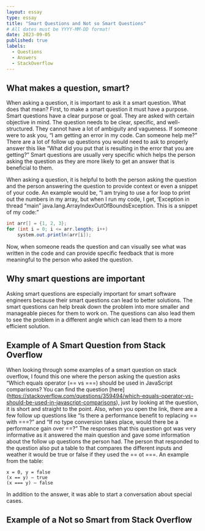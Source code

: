 ```yaml
---
layout: essay
type: essay
title: "Smart Questions and Not so Smart Questions"
# All dates must be YYYY-MM-DD format!
date: 2023-09-05
published: true
labels:
  - Questions
  - Answers
  - StackOverflow
---
```


## What makes a question, smart?
When asking a question, it is important to ask it a smart question. What does that mean? First, to make a smart question it must have a purpose. Smart questions have a clear purpose or goal. They are asked with certain objective in mind. The question needs to be clear, specific, and well-structured. They cannot have a lot of ambiguity and vagueness. If someone were to ask you, “I am getting an error in my code. Can someone help me?” There are a lot of follow up questions you would need to ask to properly answer this like  “What did you put that is resulting in the error that you are getting?” Smart questions are usually very specific which helps the person asking the question as they are more likely to get an answer that is beneficial to them. 

When asking a question, it is helpful to both the person asking the question and the person answering the question to provide context or even a snippet of your code. An example would be, “I am trying to use a for loop to print out the numbers in my array, but when I run my code, I get, ‘Exception in thread “main” java.lang.ArrayIndexOutOfBoundsException. This is a snippet of my code:”
```java
int arr[] = {1, 2, 3};
for (int i = 0; i <= arr.length; i++)
	system.out.println(arr[i]);
```
Now, when someone reads the question and can visually see what was written in the code and can provide specific feedback that is more meaningful to the person who asked the question. 

## Why smart questions are important
Asking smart questions are especially important for smart software engineers because their smart questions can lead to better solutions. The smart questions can help break down the problem into more smaller and manageable pieces for them to work on. The questions can also lead them to see the problem in a different angle which can lead them to a more efficient solution.

## Example of A Smart Question from Stack Overflow
When looking through some examples of a smart question on stack overflow, I found this one where the person asking the question asks “Which equals operator (== vs ===) should be used  in JavaScript comparisons? You can find the question [here] (https://stackoverflow.com/questions/359494/which-equals-operator-vs-should-be-used-in-javascript-comparisons), just by looking at the question, it is short and straight to the point. Also, when you open the link, there are a few follow up questions like “Is there a performance benefit to replacing == with ===?” and “If no type conversion takes place, would there be a performance gain over ==?” The responses that this question got was very informative as it answered the main question and gave some information about the follow up questions the person had. The person that responded to the question also put a table to that compares the different inputs and weather it would be true or false if they used the == ot ===. An example from the table:
```
x = 0, y = false
(x == y) – true
(x === y) – false
```
In addition to the answer, it was able to start a conversation about special cases. 

## Example of a Not so Smart from Stack Overflow

